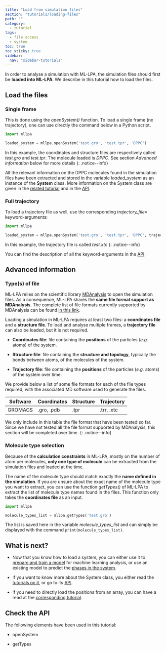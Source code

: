 ```yaml
---
title: "Load from simulation files"
section: "tutorials/loading-files"
path: ""
category:
  - tutorial
tags:
  - file access
  - system
toc: true
toc_sticky: true
sidebar:
  nav: "sidebar-tutorials"
---
```


In order to analyse a simulation with ML-LPA, the simulation files should first be **loaded into ML-LPA**. We describe in this
tutorial how to load the files.

## Load the files

### Single frame

This is done using the *openSystem()* function. To load a single frame (no trajectory), one can use directly the command below in a Python script.

```python
import mllpa

loaded_system = mllpa.openSystem('test.gro', 'test.tpr', 'DPPC')
```

In this example, the coordinates and structure files are respectively called *test.gro* and *test.tpr*. The molecule loaded is *DPPC*.
See section *Advanced information* below for more details
{: .notice--info}

All the relevant information on the DPPC molecules found in the simulation files have been extracted and stored in the variable *loaded_system* as
an instance of the **System** class. More information on the System class are given in the [related tutorial](/mllpa/documentation/tutorials/system-class/1-description/) and in the [API]().

### Full trajectory

To load a trajectory file as well, use the corresponding *trajectory_file=* keyword-arguments:

```python
import mllpa

loaded_system = mllpa.openSystem('test.gro', 'test.tpr', 'DPPC', trajectory_file="test.xtc")
```

In this example, the trajectory file is called *test.xtc*
{: .notice--info}

You can find the description of all the keyword-arguments in the [API]().

## Advanced information

### Type(s) of file

ML-LPA relies on the scientific library [MDAnalysis](https://www.mdanalysis.org) to open the simulation files.
As a consequence, ML-LPA shares the **same file format support as MDAnalysis**. The complete list of file formats currently
supported by MDAnalysis can be found [in this link](https://www.mdanalysis.org/docs/documentation_pages/coordinates/init.html#supported-coordinate-formats).

Loading a simulation in ML-LPA requires at least two files: a **coordinates file** and a **structure file**. To load and analyse multiple frames, a **trajectory file** can also
be loaded, but it is not required.

* **Coordinates file**: file containing the **positions** of the particles (*e.g.* atoms) of the system.

* **Structure file**: file containing the **structure and topology**, typically the bonds between atoms, of the molecules of the system.

* **Trajectory file**: file containing the **positions** of the particles (*e.g.* atoms) of the system over time.

We provide below a list of some file formats for each of the file types required, with the associated MD software used to generate the files.

| Software | Coordinates | Structure | Trajectory |
|---|---|---|---|
| GROMACS | .gro, .pdb | .tpr | .trr, .xtc |

We only include in this table the file format that have been tested so far. Since we
have not tested all the file format supported by MDAnalysis, this section will be completed
over time.
{: .notice--info}

### Molecule type selection

Because of the **calculation constraints** in ML-LPA, mostly on the number of atom per molecules,
**only one type of molecule** can be extracted from the simulation files and loaded at the time.

The name of the molecule type should match exactly the **name defined in the simulation**.
If you are unsure about the exact name of the molecule type you want to extract, you can
use the function *getTypes()* of ML-LPA to extract the list of molecule type names found in the files.
This function only takes the **coordinates file** as an input.

```python
import mllpa

molecule_types_list = mllpa.getTypes('test.gro')
```

The list is saved here in the variable *molecule_types_list* and can simply be displayed
with the command ```print(molecule_types_list)```.

## What is next?

* Now that you know how to load a system, you can either use it to [prepare and train a model]() for
    machine learning analysis, or use an existing model to predict the [phases in the system]().

* If you want to know more about the System class, you either read the [tutorials on it](/mllpa/documentation/tutorials/system-class/1-description/), or go
    to its [API]().

* If you need to directly load the positions from an array, you can have a read at the [corresponding tutorial](/mllpa/documentation/tutorials/loading-files/2-positions/).

## Check the API

The following elements have been used in this tutorial:

* openSystem

* getTypes
